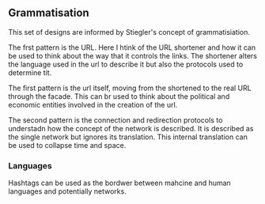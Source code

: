 ## Grammatisation

This set of designs are informed by Stiegler's concept of grammatisiation. 

The frst pattern is the URL. Here I htink of the URL shortener and how it can be used to think about the way that it controls the links. The shortener alters the language used in the url to describe it but also the protocols used to determine tit. 

The first pattern is the url itself, moving from the shortened to the real URL through the facade. This can br used to think about the political and economic entities involved in the creation of the url. 

The second pattern is the connection and redirection protocols to understadn how the concept of the network is described. It is described as the single network but ignores its translation. This internal translation can be used to collapse time and space.

### Languages

Hashtags can be used as the bordwer between mahcine and human languages and potentially networks. 
